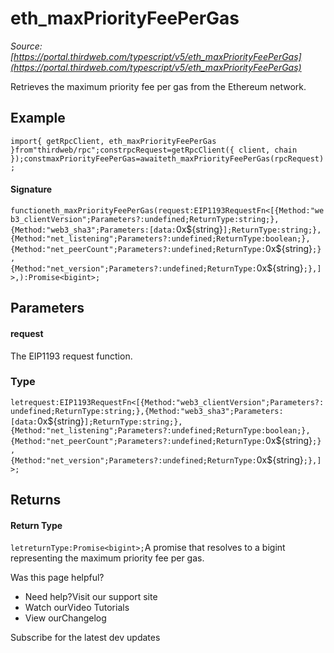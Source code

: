 # eth_maxPriorityFeePerGas

*Source: [https://portal.thirdweb.com/typescript/v5/eth_maxPriorityFeePerGas](https://portal.thirdweb.com/typescript/v5/eth_maxPriorityFeePerGas)*

Retrieves the maximum priority fee per gas from the Ethereum network.

## Example

`import{ getRpcClient, eth_maxPriorityFeePerGas }from"thirdweb/rpc";constrpcRequest=getRpcClient({ client, chain });constmaxPriorityFeePerGas=awaiteth_maxPriorityFeePerGas(rpcRequest);`
#### Signature

`functioneth_maxPriorityFeePerGas(request:EIP1193RequestFn<[{Method:"web3_clientVersion";Parameters?:undefined;ReturnType:string;},{Method:"web3_sha3";Parameters:[data:`0x${string}`];ReturnType:string;},{Method:"net_listening";Parameters?:undefined;ReturnType:boolean;},{Method:"net_peerCount";Parameters?:undefined;ReturnType:`0x${string}`;},{Method:"net_version";Parameters?:undefined;ReturnType:`0x${string}`;},]>,):Promise<bigint>;`
## Parameters

#### request

The EIP1193 request function.

### Type

`letrequest:EIP1193RequestFn<[{Method:"web3_clientVersion";Parameters?:undefined;ReturnType:string;},{Method:"web3_sha3";Parameters:[data:`0x${string}`];ReturnType:string;},{Method:"net_listening";Parameters?:undefined;ReturnType:boolean;},{Method:"net_peerCount";Parameters?:undefined;ReturnType:`0x${string}`;},{Method:"net_version";Parameters?:undefined;ReturnType:`0x${string}`;},]>;`
## Returns

#### Return Type

`letreturnType:Promise<bigint>;`A promise that resolves to a bigint representing the maximum priority fee per gas.

Was this page helpful?

* Need help?Visit our support site
* Watch ourVideo Tutorials
* View ourChangelog

Subscribe for the latest dev updates

